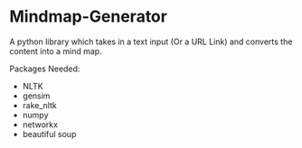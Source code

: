 # Mindmap-Generator

A python library which takes in a text input (Or a URL Link) and converts the content into a mind map.

Packages Needed: 
- NLTK
- gensim
- rake_nltk
- numpy
- networkx
- beautiful soup
